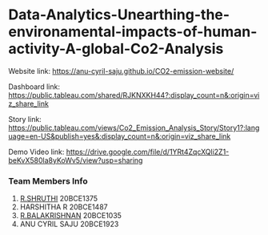 # Data-Analytics-Unearthing-the-environamental-impacts-of-human-activity-A-global-Co2-Analysis


Website link: https://anu-cyril-saju.github.io/CO2-emission-website/

Dashboard link: https://public.tableau.com/shared/RJKNXKH44?:display_count=n&:origin=viz_share_link

Story link: https://public.tableau.com/views/Co2_Emission_Analysis_Story/Story1?:language=en-US&publish=yes&:display_count=n&:origin=viz_share_link

Demo Video link: https://drive.google.com/file/d/1YRt4ZqcXQli2Z1-beKvX580la8yKoWv5/view?usp=sharing

### Team Members Info
1. [R.SHRUTHI](https://github.com/shruthi1014)  20BCE1375
2. HARSHITHA R  20BCE1487
3. [R.BALAKRISHNAN](https://github.com/balakrishnan000/)  20BCE1035
4. ANU CYRIL SAJU  20BCE1923
